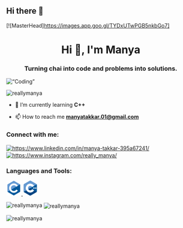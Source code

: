 ## Hi there 👋
[![MasterHead]https://images.app.goo.gl/TYDxUTwPGB5nkbGo7]
<h1 align="center">Hi 👋, I'm Manya</h1>
<h3 align="center">Turning chai into code and problems into solutions.</h3>
<img align = “right” alt=“Coding” width =“400” src =“https://tenor.com/en-GB/view/coding-typing-pc-laptop-power-gif-21599707”>
<p align="left"> <img src="https://komarev.com/ghpvc/?username=reallymanya&label=Profile%20views&color=0e75b6&style=flat" alt="reallymanya" /> </p>

- 🌱 I’m currently learning **C++**

- 📫 How to reach me **manyatakkar.01@gmail.com**

<h3 align="left">Connect with me:</h3>
<p align="left">
<a href="https://linkedin.com/in/https://www.linkedin.com/in/manya-takkar-395a67241/" target="blank"><img align="center" src="https://raw.githubusercontent.com/rahuldkjain/github-profile-readme-generator/master/src/images/icons/Social/linked-in-alt.svg" alt="https://www.linkedin.com/in/manya-takkar-395a67241/" height="30" width="40" /></a>
<a href="https://instagram.com/https://www.instagram.com/really_manya/" target="blank"><img align="center" src="https://raw.githubusercontent.com/rahuldkjain/github-profile-readme-generator/master/src/images/icons/Social/instagram.svg" alt="https://www.instagram.com/really_manya/" height="30" width="40" /></a>
</p>

<h3 align="left">Languages and Tools:</h3>
<p align="left"> <a href="https://www.cprogramming.com/" target="_blank" rel="noreferrer"> <img src="https://raw.githubusercontent.com/devicons/devicon/master/icons/c/c-original.svg" alt="c" width="40" height="40"/> </a> <a href="https://www.w3schools.com/cpp/" target="_blank" rel="noreferrer"> <img src="https://raw.githubusercontent.com/devicons/devicon/master/icons/cplusplus/cplusplus-original.svg" alt="cplusplus" width="40" height="40"/> </a> </p>

<p><img align="left" src="https://github-readme-stats.vercel.app/api/top-langs?username=reallymanya&show_icons=true&locale=en&layout=compact" alt="reallymanya" /></p>

<p>&nbsp;<img align="center" src="https://github-readme-stats.vercel.app/api?username=reallymanya&show_icons=true&locale=en" alt="reallymanya" /></p>

<p><img align="center" src="https://github-readme-streak-stats.herokuapp.com/?user=reallymanya&" alt="reallymanya" /></p>
